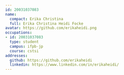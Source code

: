 ```yaml
---
id: 20031037083
name:
  compact: Erika Christina
  full: Erika Christina Heidi Focke
avatar: https://github.com/erikaheidi.png
occupations:
- id: 20031037083
  type: student
  campus: ifpb-jp
  course: cstsi
addresses:
  github: https://github.com/erikaheidi
  linkedin: https://www.linkedin.com/in/erikaheidi/
---
```

